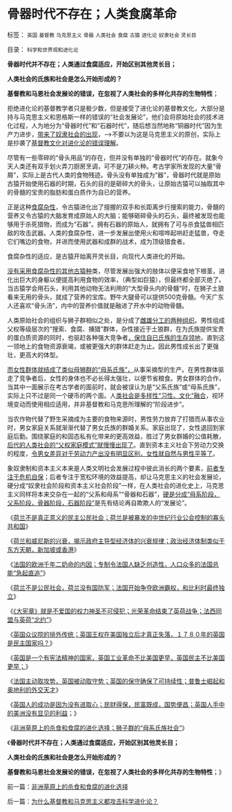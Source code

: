 # 骨器时代不存在；人类食腐革命

标签： `英国` `基督教` `马克思主义` `骨器` `人类社会` `食腐` `古猿` `进化论` `奴隶社会` `灵长目` 

目录： `科学和世界观和进化论`

**骨器时代并不存在；人类通过食腐适应，开始区别其他灵长目；**

**人类社会的氏族和社会是怎么开始形成的？**

**基督教和马恩社会发展论的错误，在忽视了人类社会的多样化共存的生物特性**；

拒绝进化论的基督教学者只是极少数，但是接受了进化论的基督教文化，大部分是持与马克思主义和恩格斯一样的错误的“社会发展论”，他们会将原始社会的技术进化过程，人为地分为“骨器时代”和“石器时代”，随后想当然地称“铜器时代”因为生产力进步，[带来了奴隶社会的出现](../../../2011/7/22/奴隶制不等价于奴隶社会；原始国家怎么出现的？.md)，——>不要以为这是马克思主义的原创，实际上是抄袭了[基督教文化对进化论的错误理解](../../../2010/10/31/马克思，斯宾格勒，汤因比，斯塔夫里阿诺斯的“进化论”.md)。

尽管有一些零碎的“骨头用品”的存在，但并没有单独的“骨器时代”的存在。就象今天人类还有双手划火弄刀厨房烹调，可不是刀耕火种。考古学家所发现的大量“骨屑”，实际上是古代人类的食物残迹。骨头没有单独成为“器”，骨器时代就是原始古猿开始使用石器的时期，石头的目的是砸碎大的骨头，让原始古猿可以抽取其中的骨髓的宝贵的脂肪和蛋白质作为自已的营养。

正是这种[食腐杂性](../../../2009/5/30/国际资本欧美列强是嗜腐生物习性.md)，令古猿进化出了擅握的双手和长距离步行搜索的能力，骨髓的营养又令古猿的大脑发育成原始人的大脑；能够砸碎骨头的石头，最终被发现也能够用于杀死猎物，而成为“石器”。拥有石器的原始人，就拥有了可与杀食猛兽相匹敌的攻击武器。人类的食腐杂性，进一步发展出使用火和喧哗起哄赶走猛兽，夺走它们嘴边的食物，并进而使用武器和成群的战术，成为顶级猎食者。



食腐杂性的适应，是古猿开始离开灵长目，向现代人类进化的开始。

[没有采用食腐杂性的其他古猿种](../../../2009/5/31/西方列强帝国主义国家不够“哥们人道”的食腐本性.md)类，尽管发展出强大的肢体以便采食地下根茎，进化出巨大的身躯以便提高利用食物的效率，（典型如巨猿），但最终都全部灭绝了。当古猿学会用石头，利用其他动物无法利用的“大型骨头内的骨髓”时，在狮子土狼看来无用的骨头，就成了营养的宝库。野牛大腿骨可以提供500克骨髓。今天广东人还喜欢“骨头汤”，内中的营养价值就是融进了开水中的动物骨髓。

人类原始社会的组织与狮子群相似之处，是分成了[雌雄分工的两种组织](../../../2010/1/19/文明之初就是百万年向个体私有制进化的历史.md)。男性组成父权等级层次的“搜索、食腐、捕猎”群体，杂性接近于土狼群，在为氏族提供宝贵的蛋白质资源的同时，也驱赶各种强大竞争者[，保住自已氏族的生存领地](../../../2010/1/19/原始人类社会具有公有制和私有制的双重性.md)，直到这一领地上的食物资源衰竭，或被更强大的群体赶走为止。因此男性成长出了更强壮，更高大的体型。

[而女性群体就结成了类似母狮群的“母系氏族”，](../../../2009/4/27/从母系氏族观点看社会发展史缺乏科学根据.md)从事采摘型的生产。在男性群体驱走了竞争者后，女性的身体也不必长得太强壮，以便节省粮食。男女群体的合作，当其中一面展示在考古学者的面前时，就会被误认为是“父系氏族”或“母系氏族”，实际上只不过是同一个硬币的两个面。人[类社会是多样性“习性、文化”融合](../../../2009/5/3/科学的社会进化论中的多样化和去多样化.md)，视环境变动而使用相应适用，并非基督教和马克思所理解的“阶段进步”。

当农作物代替了野生采摘成为主要的食物来源时，男性劳力放弃了打猎而从事农业时，男女家庭关系就渐渐代替了男女氏族的群婚关系。家庭出现了，女性退回到家庭后勤。围绕冢庭的和固态私有化带来的更高效益，胜过了男女群婚的公值耗散，[后代的人类社会的“父权家庭模式”就慢慢出现了](../../../2009/11/4/进化论预计的外星生命性式和性别，仅仅是预言吗.md)。直到资本主义社会下劳动力交换的程度，[令男女差异对于劳动力产出没有明显区别，女性就自然与男性平等了](../../../2011/6/30/男女平等和女权运动鼓吹的不平等.md)。

象奴隶制和资本主义本来是人类文明社会发展过程中彼此消长的两个要素，[前者专注于危机自保](../../../2011/7/23/奴隶制的生存危难环境中的积极意义.md)；后者专注于宽松环境的效益提高，却让马克思主义的社会发展论，硬分成“奴隶社会阶段和资本主义社会阶段”一样，在人类社会的进化史上，马克思主义同样将本来交杂在一起的“父系和母系”“骨器和石器”，[硬是分成“母系阶段，父系阶段，骨器阶段，石器阶段”](../../../2010/10/17/基督教迷信对马克思主义的贡献.md)是先有结论再自欺欺人的“发展论”。

《[荷兰不是真正意义的民主公民社会；荷兰是被暴发的中世纪行业公会控制的寡头共和国](../../../2011/8/19/荷兰不是真正意义的民主公民社会.md)》

《[荷兰和威尼斯的兴衰，揭示政府主导型经济体的兴衰规律；政治经济体制类似于东方天朝，新加坡或香港](../../../2011/8/19/“成也行会，败也行会”的荷兰和威尼斯.md)》

《[法国的欧洲千年二奶命的内因；专制令法国人缺乏创造性，人口众多的法国总能“急起直追”](../../../2011/8/20/法国的欧洲千年二奶命.md)》

《[荷兰不是公民社会，荷兰没有国防军；法国开始争夺欧洲霸权，和比利时最终独立](../../../2011/8/20/三败俱伤的（法）英荷战争.md)》

《[《大宪章》就是不爱国的权力神圣不可侵犯；光荣革命结束了英荷战争；法西同盟与英荷“北约”](../../../2011/8/20/荷兰联合《大宪章》“打赢了荷英战争”.md)》

《[英国众议院的排外传统；英国王权在美国独立后才真正失落，１７８０年的英国是民主国家吗？](../../../2011/8/21/民主必然是排外的；英国下议院的排外传统.md)》

《[英国是一个有宪法精神的国家，英国工业革命不比美国更早，英国民主不比美国更早；](../../../2011/8/21/英国不是第一个民主国家.md)》

《[法国主动取攻势，英国被动取守势；英国的保守确保了可持续性；普鲁士崛起和奥地利的外交天才](../../../2011/8/21/法国主动进攻，英国被动防守；好死不如赖活着.md)》

《[英国人的成功是因为没有进取心；民财得保，民富既成，国势便昌；英国人手中的美洲没有显见的利益](../../../2011/8/21/英国人的成功是因为没有进取心.md)；》

《[非洲草原上的杀食和食腐的进化选择；狮子群的“母系氏族社会”](../../../2011/9/15/非洲草原上的杀食和食腐的进化选择.md)》

《**骨器时代并不存在；人类通过食腐适应，开始区别其他灵长目；**

**人类社会的氏族和社会是怎么开始形成的？**

**基督教和马恩社会发展论的错误，在忽视了人类社会的多样化共存的生物特性**；》



前一篇：[非洲草原上的杀食和食腐的进化选择](../../../2011/9/15/非洲草原上的杀食和食腐的进化选择.md)

后一篇：[为什么基督教和马克思主义都攻击科学进化论？](../../../2011/9/16/为什么基督教和马克思主义都攻击科学进化论？.md)